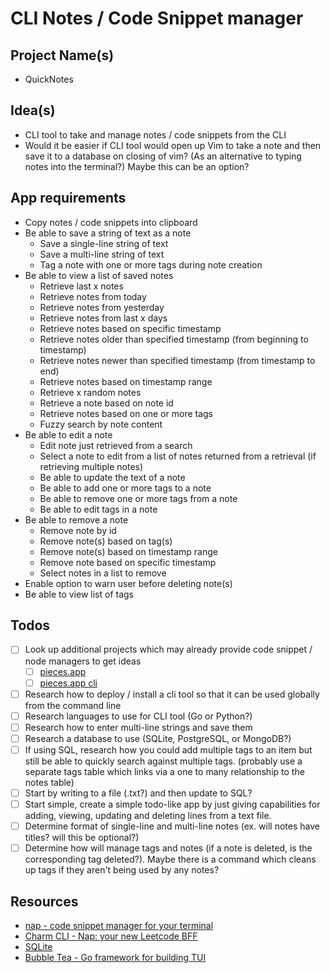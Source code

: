 # CLI Notes / Code Snippet manager

## Project Name(s)

-   QuickNotes

## Idea(s)

-   CLI tool to take and manage notes / code snippets from the CLI
-   Would it be easier if CLI tool would open up Vim to take a note and then save it to a database on closing of vim? (As an alternative to typing notes into the terminal?) Maybe this can be an option?

## App requirements

-   Copy notes / code snippets into clipboard
-   Be able to save a string of text as a note
    -   Save a single-line string of text
    -   Save a multi-line string of text
    -   Tag a note with one or more tags during note creation
-   Be able to view a list of saved notes
    -   Retrieve last x notes
    -   Retrieve notes from today
    -   Retrieve notes from yesterday
    -   Retrieve notes from last x days
    -   Retrieve notes based on specific timestamp
    -   Retrieve notes older than specified timestamp (from beginning to timestamp)
    -   Retrieve notes newer than specified timestamp (from timestamp to end)
    -   Retrieve notes based on timestamp range
    -   Retrieve x random notes
    -   Retrieve a note based on note id
    -   Retrieve notes based on one or more tags
    -   Fuzzy search by note content
-   Be able to edit a note
    -   Edit note just retrieved from a search
    -   Select a note to edit from a list of notes returned from a retrieval (if retrieving multiple notes)
    -   Be able to update the text of a note
    -   Be able to add one or more tags to a note
    -   Be able to remove one or more tags from a note
    -   Be able to edit tags in a note
-   Be able to remove a note
    -   Remove note by id
    -   Remove note(s) based on tag(s)
    -   Remove note(s) based on timestamp range
    -   Remove note based on specific timestamp
    -   Select notes in a list to remove
-   Enable option to warn user before deleting note(s)
-   Be able to view list of tags

## Todos

-   [ ] Look up additional projects which may already provide code snippet / node managers to get ideas
    -   [ ] [pieces.app](https://pieces.app/)
    -   [ ] [pieces.app cli](https://code.pieces.app/updates/new-pieces-cli-for-macos)
-   [ ] Research how to deploy / install a cli tool so that it can be used globally from the command line
-   [ ] Research languages to use for CLI tool (Go or Python?)
-   [ ] Research how to enter multi-line strings and save them
-   [ ] Research a database to use (SQLite, PostgreSQL, or MongoDB?)
-   [ ] If using SQL, research how you could add multiple tags to an item but still be able to quickly search against multiple tags. (probably use a separate tags table which links via a one to many relationship to the notes table)
-   [ ] Start by writing to a file (.txt?) and then update to SQL?
-   [ ] Start simple, create a simple todo-like app by just giving capabilities for adding, viewing, updating and deleting lines from a text file.
-   [ ] Determine format of single-line and multi-line notes (ex. will notes have titles? will this be optional?)
-   [ ] Determine how will manage tags and notes (if a note is deleted, is the corresponding tag deleted?). Maybe there is a command which cleans up tags if they aren't being used by any notes?

## Resources

-   [nap - code snippet manager for your terminal](https://github.com/maaslalani/nap)
-   [Charm CLI - Nap: your new Leetcode BFF](https://www.youtube.com/watch?v=G1U4e1u-Sfc)
-   [SQLite](https://www.sqlite.org/index.html)
-   [Bubble Tea - Go framework for building TUI](https://github.com/charmbracelet/bubbletea)
